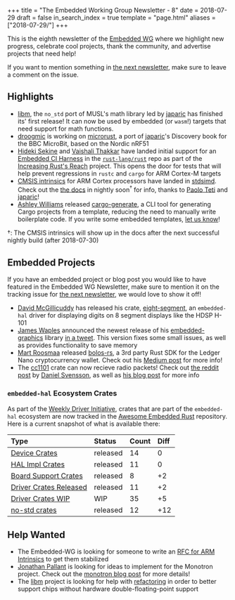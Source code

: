 +++
title = "The Embedded Working Group Newsletter - 8"
date = 2018-07-29
draft = false
in_search_index = true
template = "page.html"
aliases = ["2018-07-29/"]
+++

This is the eighth newsletter of the [Embedded WG] where we highlight new progress, celebrate cool projects, thank the community, and advertise projects that need help!

<!-- more -->

If you want to mention something in [the next newsletter], make sure to leave a comment on the issue.

[the next newsletter]: https://github.com/rust-lang-nursery/embedded-wg/issues/134
[Embedded WG]: https://github.com/rust-lang-nursery/embedded-wg

## Highlights

* [libm], the `no_std` port of MUSL's math library led by [japaric] has finished its' first release! It can now be used by embedded (or `wasm`!) targets that need support for math functions.
* [droogmic] is working on [microrust], a port of [japaric]'s Discovery book for the BBC MicroBit, based on the Nordic nRF51
* [Hideki Sekine] and [Vaishali Thakkar] have landed initial support for an [Embedded CI Harness] in the [`rust-lang/rust`] repo as part of the [Increasing Rust's Reach] project. This opens the door for tests that will help prevent regressions in `rustc` and `cargo` for ARM Cortex-M targets
* [CMSIS intrinsics] for ARM Cortex processors have landed in [stdsimd]. Check out the [the docs] in nightly soon<sup>†</sup> for info, thanks to [Paolo Teti] and [japaric]!
* [Ashley Williams] released [cargo-generate], a CLI tool for generating Cargo projects from a template, reducing the need to manually write boilerplate code. If you write some embedded templates, [let us know]!

†: The CMSIS intrinsics will show up in the docs after the next successful nightly build (after 2018-07-30)

[japaric]: https://github.com/japaric
[libm]: https://github.com/japaric/libm#libm

[droogmic]: https://github.com/droogmic
[microrust]: https://droogmic.github.io/microrust

[Embedded CI Harness]: https://github.com/rust-lang/rust/pull/52465
[Increasing Rust's Reach]: http://reach.rust-lang.org/
[Hideki Sekine]: https://github.com/sekineh
[Vaishali Thakkar]: https://github.com/nerdyvaishali
[`rust-lang/rust`]: https://github.com/rust-lang/rust

[Ashley Williams]: https://github.com/ashleygwilliams
[cargo-generate]: https://crates.io/crates/cargo-generate
[her tweet]: https://twitter.com/ag_dubs/status/1022191996293865472
[let us know]: https://twitter.com/rustembedded

[CMSIS intrinsics]: https://github.com/rust-lang-nursery/stdsimd/pull/518
[stdsimd]: https://github.com/rust-lang-nursery/stdsimd
[the docs]: https://doc.rust-lang.org/nightly/core/arch/arm/index.html
[Paolo Teti]: https://github.com/paoloteti

## Embedded Projects

If you have an embedded project or blog post you would like to have featured in the Embedded WG Newsletter, make sure to mention it on the tracking issue for [the next newsletter], we would love to show it off!

* [David McGillicuddy] has released his crate, [eight-segment], an `embedded-hal` driver for displaying digits on 8 segment displays like the HDSP H-101
* [James Waples] announced the newest release of his [embedded-graphics] library [in a tweet]. This version fixes some small issues, as well as provides functionality to save memory
* [Mart Roosmaa] released [bolos-rs], a 3rd party Rust SDK for the Ledger Nano cryptocurrency wallet. Check out his [Medium post] for more info!
* The [cc1101] crate can now recieve radio packets! Check out [the reddit post] by [Daniel Svensson], as well as [his blog post] for more info

[cc1101]: https://crates.io/crates/cc1101
[the reddit post]: https://www.reddit.com/r/rust/comments/8zk03w/cc1101_crate_can_now_receive_radio_packets/
[Daniel Svensson]: https://github.com/dsvensson
[his blog post]: https://dsvensson.github.io/posts/2018-07-13-Electrosmog-trapping-with-CC1101.html#article

[David McGillicuddy]: https://github.com/djmcgill
[eight-segment]: https://crates.io/crates/eight-segment

[James Waples]: https://github.com/jamwaffles
[in a tweet]: https://twitter.com/jam_waffles/status/1022837939041132545
[embedded-graphics]: https://crates.io/crates/embedded-graphics

[Mart Roosmaa]: https://github.com/roosmaa
[Medium post]: https://medium.com/@roosmaa/bringing-rust-to-ledger-hardware-wallet-ccf1356a7de1
[bolos-rs]: https://github.com/roosmaa/bolos-rs


### `embedded-hal` Ecosystem Crates

As part of the [Weekly Driver Initiative], crates that are part of the `embedded-hal` ecosystem are now tracked in the [Awesome Embedded Rust] repository. Here is a current snapshot of what is available there:

| Type                      | Status    | Count | Diff |
| :---                      | :-----    | :---- | :--- |
| [Device Crates]           | released  | 14    | 0    |
| [HAL Impl Crates]         | released  | 11    | 0    |
| [Board Support Crates]    | released  | 8     | +2   |
| [Driver Crates Released]  | released  | 11    | +2   |
| [Driver Crates WIP]       | WIP       | 35    | +5   |
| [no-std crates]           | released  | 12    | +12  |

[Awesome Embedded Rust]: https://github.com/rust-embedded/awesome-embedded-rust
[Weekly Driver Initiative]: https://github.com/rust-lang-nursery/embedded-wg/issues/39
[Device Crates]: https://github.com/rust-embedded/awesome-embedded-rust#device-crates
[HAL Impl Crates]: https://github.com/rust-embedded/awesome-embedded-rust#hal-implementation-crates
[Board Support Crates]: https://github.com/rust-embedded/awesome-embedded-rust#board-support-crates
[Driver Crates Released]: https://github.com/rust-embedded/awesome-embedded-rust#driver-crates
[Driver Crates WIP]: https://github.com/rust-embedded/awesome-embedded-rust#wip
[no-std crates]: https://github.com/rust-embedded/awesome-embedded-rust#no-std-crates

## Help Wanted

* The Embedded-WG is looking for someone to write an [RFC for ARM Intrinsics] to get them stabilized
* [Jonathan Pallant] is looking for ideas to implement for the Monotron project. Check out the [monotron blog post] for more details!
* The [libm] project is looking for help with [refactoring] in order to better support chips without hardware double-floating-point support

[Jonathan Pallant]: https://github.com/thejpster
[RFC for ARM Intrinsics]: https://github.com/rust-lang-nursery/embedded-wg/issues/63#issuecomment-408509178
[monotron blog post]: http://railwayelectronics.blogspot.com/2018/07/where-next-for-monotron.html
[refactoring]: https://github.com/japaric/libm/milestone/3